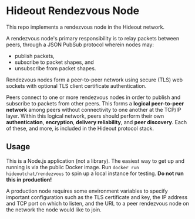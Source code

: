 # Hideout Rendezvous Node

This repo implements a rendezvous node in the Hideout network.

A rendezvous node's primary responsibility is to relay packets
between peers, through a JSON PubSub protocol wherein nodes may:

 * publish packets,
 * subscribe to packet shapes, and
 * unsubscribe from packet shapes.

Rendezvous nodes form a peer-to-peer network using secure (TLS)
web sockets with optional TLS client certificate authentication.

Peers connect to one or more rendezvous nodes in order to publish and
subscribe to packets from other peers. This forms a **logical
peer-to-peer network** among peers without connectivity to one another
at the TCP/IP layer. Within this logical network, peers should perform
their own **authentication**, **encryption**, **delivery reliability**,
and **peer discovery**. Each of these, and more, is included in the
Hideout protocol stack.

## Usage

This is a Node.js application (not a library).
The easiest way to get up and running is via the public Docker image.
Run `docker run hideoutchat/rendezvous` to spin up a local instance for
testing. **Do not run this in production!**

A production node requires some environment variables to specify
important configuration such as the TLS certificate and key, the IP
address and TCP port on which to listen, and the URL to a peer
rendezvous node on the network the node would like to join.
